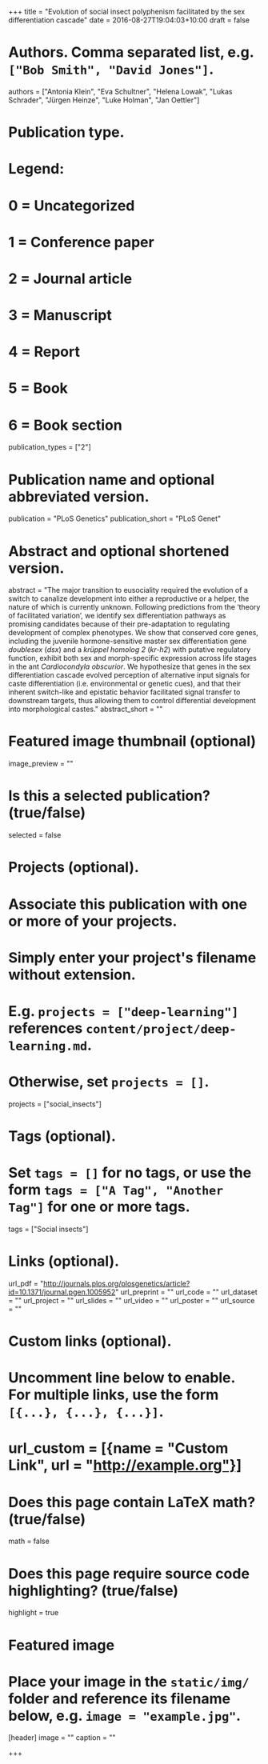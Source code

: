 +++
title = "Evolution of social insect polyphenism facilitated by the sex differentiation cascade"
date = 2016-08-27T19:04:03+10:00
draft = false


# Authors. Comma separated list, e.g. `["Bob Smith", "David Jones"]`.
authors = ["Antonia Klein", "Eva Schultner", "Helena Lowak", "Lukas Schrader", "Jürgen Heinze", "Luke Holman", "Jan Oettler"]

# Publication type.
# Legend:
# 0 = Uncategorized
# 1 = Conference paper
# 2 = Journal article
# 3 = Manuscript
# 4 = Report
# 5 = Book
# 6 = Book section
publication_types = ["2"]

# Publication name and optional abbreviated version.
publication = "PLoS Genetics"
publication_short = "PLoS Genet"

# Abstract and optional shortened version.
abstract = "The major transition to eusociality required the evolution of a switch to canalize development into either a reproductive or a helper, the nature of which is currently unknown. Following predictions from the ‘theory of facilitated variation’, we identify sex differentiation pathways as promising candidates because of their pre-adaptation to regulating development of complex phenotypes. We show that conserved core genes, including the juvenile hormone-sensitive master sex differentiation gene _doublesex_ (_dsx_) and a _krüppel homolog 2_ (_kr-h2_) with putative regulatory function, exhibit both sex and morph-specific expression across life stages in the ant _Cardiocondyla obscurior_. We hypothesize that genes in the sex differentiation cascade evolved perception of alternative input signals for caste differentiation (i.e. environmental or genetic cues), and that their inherent switch-like and epistatic behavior facilitated signal transfer to downstream targets, thus allowing them to control differential development into morphological castes."
abstract_short = ""

# Featured image thumbnail (optional)
image_preview = ""

# Is this a selected publication? (true/false)
selected = false

# Projects (optional).
#   Associate this publication with one or more of your projects.
#   Simply enter your project's filename without extension.
#   E.g. `projects = ["deep-learning"]` references `content/project/deep-learning.md`.
#   Otherwise, set `projects = []`.
projects = ["social_insects"]

# Tags (optional).
#   Set `tags = []` for no tags, or use the form `tags = ["A Tag", "Another Tag"]` for one or more tags.
tags = ["Social insects"]

# Links (optional).
url_pdf = "http://journals.plos.org/plosgenetics/article?id=10.1371/journal.pgen.1005952"
url_preprint = ""
url_code = ""
url_dataset = ""
url_project = ""
url_slides = ""
url_video = ""
url_poster = ""
url_source = ""

# Custom links (optional).
#   Uncomment line below to enable. For multiple links, use the form `[{...}, {...}, {...}]`.
# url_custom = [{name = "Custom Link", url = "http://example.org"}]

# Does this page contain LaTeX math? (true/false)
math = false

# Does this page require source code highlighting? (true/false)
highlight = true

# Featured image
# Place your image in the `static/img/` folder and reference its filename below, e.g. `image = "example.jpg"`.
[header]
image = ""
caption = ""

+++
